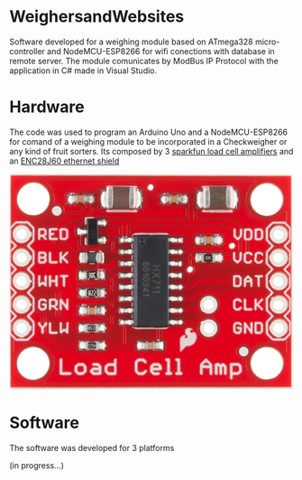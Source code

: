 # WeighersandWebsites
Software developed for a weighing module based on ATmega328 micro-controller and NodeMCU-ESP8266 for wifi conections with database in remote server. 
The module comunicates by ModBus IP Protocol with the application in C# made in Visual Studio. 

# Hardware
The code was used to program an Arduino Uno and a NodeMCU-ESP8266 for comand of a weighing module to be incorporated in a Checkweigher or any kind of fruit sorters.
Its composed by 3 [sparkfun load cell amplifiers](https://www.sparkfun.com/products/13879) and  an [ENC28J60  ethernet shield](https://www.banggood.com/Mini-W5100-Ethernet-Network-Module-Board-For-Arduino-p-982664.html?rmmds=buy&cur_warehouse=CN)


![Sparkfun HX711](sparkhx.jpg 'Optional title')




# Software
The software was developed for 3 platforms


(in progress...)
